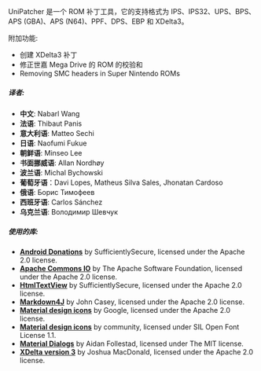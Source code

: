 UniPatcher 是一个 ROM 补丁工具，它的支持格式为 IPS、IPS32、UPS、BPS、APS (GBA)、APS (N64)、PPF、DPS、EBP 和 XDelta3。

附加功能:

- 创建 XDelta3 补丁
- 修正世嘉 Mega Drive 的 ROM 的校验和
- Removing SMC headers in Super Nintendo ROMs

##### 译者:

- **中文**: Nabarl Wang
- **法语**: Thibaut Panis
- **意大利语**: Matteo Sechi
- **日语**: Naofumi Fukue
- **朝鲜语**: Minseo Lee
- **书面挪威语**: Allan Nordhøy
- **波兰语**: Michal Bychowski
- **葡萄牙语**：Davi Lopes, Matheus Silva Sales, Jhonatan Cardoso
- **俄语**: Борис Тимофеев
- **西班牙语**: Carlos Sánchez
- **乌克兰语**: Володимир Шевчук

##### 使用的库:

- [**Android Donations**](https://github.com/SufficientlySecure/donations) by SufficientlySecure, licensed under the Apache 2.0 license.
- [**Apache Commons IO**](https://commons.apache.org/proper/commons-io/) by The Apache Software Foundation, licensed under the Apache 2.0 license.
- [**HtmlTextView**](https://github.com/SufficientlySecure/html-textview) by SufficientlySecure, licensed under the Apache 2.0 license.
- [**Markdown4J**](https://github.com/jdcasey/markdown4j) by John Casey, licensed under the Apache 2.0 license.
- [**Material design icons**](https://github.com/google/material-design-icons) by Google, licensed under the Apache 2.0 license.
- [**Material design icons**](https://materialdesignicons.com) by community, licensed under SIL Open Font License 1.1.
- [**Material Dialogs**](https://github.com/afollestad/material-dialogs) by Aidan Follestad, licensed under The MIT license.
- [**XDelta version 3**](https://github.com/jmacd/xdelta) by Joshua MacDonald, licensed under the Apache 2.0 license.